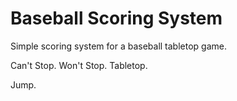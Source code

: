 # Baseball Scoring System
Simple scoring system for a baseball tabletop game.

Can't Stop. Won't Stop. Tabletop. 

Jump.